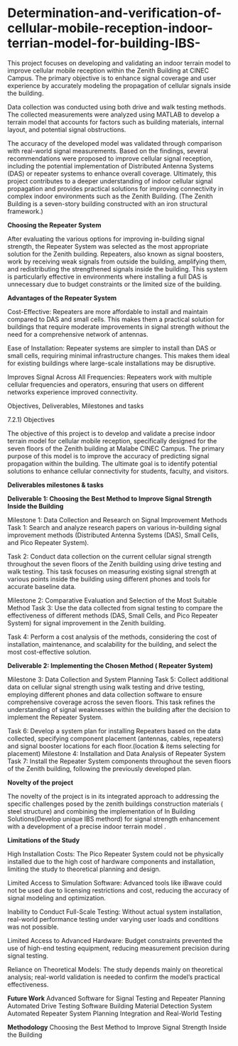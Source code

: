 # Determination-and-verification-of-cellular-mobile-reception-indoor-terrian-model-for-building-IBS-
This project focuses on developing and validating an indoor terrain model to improve cellular mobile reception within the Zenith Building at CINEC Campus. The primary objective is to enhance signal coverage and user experience by accurately modeling the propagation of cellular signals inside the building.

Data collection was conducted using both drive and walk testing methods. The collected measurements were analyzed using MATLAB to develop a terrain model that accounts for factors such as building materials, internal layout, and potential signal obstructions.

The accuracy of the developed model was validated through comparison with real-world signal measurements. Based on the findings, several recommendations were proposed to improve cellular signal reception, including the potential implementation of Distributed Antenna Systems (DAS) or repeater systems to enhance overall coverage.
Ultimately, this project contributes to a deeper understanding of indoor cellular signal propagation and provides practical solutions for improving connectivity in complex indoor environments such as the Zenith Building.
(The Zenith Building is a seven-story building constructed with an iron structural framework.)



**Choosing the Repeater System**

After evaluating the various options for improving in-building signal strength, the Repeater System was selected as the most appropriate solution for the Zenith building. Repeaters, also known as signal boosters, work by receiving weak signals from outside the building, amplifying them, and redistributing the strengthened signals inside the building. This system is particularly effective in environments where installing a full DAS is unnecessary due to budget constraints or the limited size of the building.

**Advantages of the Repeater System**

Cost-Effective: Repeaters are more affordable to install and maintain compared to DAS and small cells. This makes them a practical solution for buildings that require moderate improvements in signal strength without the need for a comprehensive network of antennas.

Ease of Installation: Repeater systems are simpler to install than DAS or small cells, requiring minimal infrastructure changes. This makes them ideal for existing buildings where large-scale installations may be disruptive.

Improves Signal Across All Frequencies: Repeaters work with multiple cellular frequencies and operators, ensuring that users on different networks experience improved connectivity.

 Objectives, Deliverables, Milestones and tasks

7.2.1) Objectives

The objective of this project is to develop and validate a precise indoor terrain model for cellular mobile reception, specifically designed for the seven floors of the Zenith building at Malabe CINEC Campus. The primary purpose of this model is to improve the accuracy of predicting signal propagation within the building. The ultimate goal is to identify potential solutions to enhance cellular connectivity for students, faculty, and visitors.

**Deliverables milestones & tasks**

**Deliverable 1: Choosing the Best Method to Improve Signal Strength Inside the Building**

Milestone 1: Data Collection and Research on Signal Improvement Methods
Task 1: Search and analyze research papers on various in-building signal improvement methods (Distributed Antenna Systems (DAS), Small Cells, and Pico Repeater System).

Task 2: Conduct data collection on the current cellular signal strength throughout the seven floors of the Zenith building using drive testing and walk testing.
This task focuses on measuring existing signal strength at various points inside the building using different phones and tools for accurate baseline data.

Milestone 2: Comparative Evaluation and Selection of the Most Suitable Method
Task 3: Use the data collected from signal testing to compare the effectiveness of different methods (DAS, Small Cells, and Pico Repeater System) for signal improvement in the Zenith building.

Task 4: Perform a cost analysis of the methods, considering the cost of installation, maintenance, and scalability for the building, and select the most cost-effective solution.

**Deliverable 2: Implementing the Chosen Method ( Repeater System)**

Milestone 3: Data Collection and System Planning
Task 5: Collect additional data on cellular signal strength using walk testing and drive testing, employing different phones and data collection software to ensure comprehensive coverage across the seven floors.
This task refines the understanding of signal weaknesses within the building after the decision to implement the Repeater System.

Task 6: Develop a system plan for installing  Repeaters based on the data collected, specifying component placement (antennas, cables, repeaters) and signal booster locations for each floor.(location & items selecting for  placement)
Milestone 4: Installation and Data Analysis of Repeater System
Task 7: Install the Repeater System components throughout the seven floors of the Zenith building, following the previously developed plan.

**Novelty of the project**

The novelty of  the project is in its integrated  approach  to addressing the specific  challenges  posed by the zenith buildings construction materials ( steel structure) and combining the implementation of In Building Solutions(Develop unique IBS methord)  for signal strength enhancement  with  a development of a precise indoor terrain  model .

**Limitations of the Study**

High Installation Costs:
The Pico Repeater System could not be physically installed due to the high cost of hardware components and installation, limiting the study to theoretical planning and design.

Limited Access to Simulation Software:
Advanced tools like iBwave could not be used due to licensing restrictions and cost, reducing the accuracy of signal modeling and optimization.

Inability to Conduct Full-Scale Testing:
Without actual system installation, real-world performance testing under varying user loads and conditions was not possible.

Limited Access to Advanced Hardware:
Budget constraints prevented the use of high-end testing equipment, reducing measurement precision during signal testing.

Reliance on Theoretical Models:
The study depends mainly on theoretical analysis; real-world validation is needed to confirm the model’s practical effectiveness.

**Future Work**
Advanced Software for Signal Testing and Repeater Planning
Automated Drive Testing Software
Building Material Detection System
Automated Repeater System Planning
Integration and Real-World Testing

**Methodology**
Choosing the Best Method to Improve Signal Strength Inside the Building





